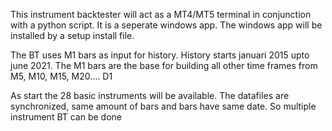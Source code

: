 This instrument backtester will act as a MT4/MT5 terminal in conjunction with a python script. It is a seperate windows app. The windows app will be installed by a setup  install file.

The BT uses M1 bars as input for history. History starts januari 2015 upto june 2021.
The M1 bars are the base for building all other time frames from M5, M10, M15, M20.... D1

As start the 28 basic instruments will be available. The datafiles are synchronized, same amount of bars and bars have same date.
So multiple instrument BT can be done
